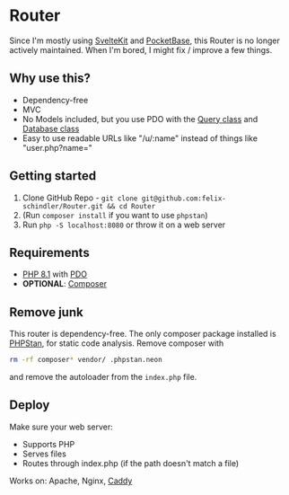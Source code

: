 # Router

Since I'm mostly using [SvelteKit](https://github.com/sveltejs/kit) and
[PocketBase](https://github.com/pocketbase/pocketbase), this Router is no longer
actively maintained. When I'm bored, I might fix / improve a few things.

## Why use this?

- Dependency-free
- MVC
- No Models included, but you use PDO with the
  [Query class](/Core/Data/Query.php) and
  [Database class](/Core/Data/Database.php)
- Easy to use readable URLs like "/u/:name" instead of things like
  "user.php?name="

## Getting started

1. Clone GitHub Repo -
   `git clone git@github.com:felix-schindler/Router.git && cd Router`
2. (Run `composer install` if you want to use `phpstan`)
3. Run `php -S localhost:8080` or throw it on a web server

## Requirements

- [PHP 8.1](https://www.php.net) with
  [PDO](https://www.php.net/manual/de/book.pdo.php)
- **OPTIONAL**: [Composer](https://getcomposer.org)

## Remove junk

This router is dependency-free. The only composer package installed is
[PHPStan](https://phpstan.org), for static code analysis. Remove composer with

```zsh
rm -rf composer* vendor/ .phpstan.neon
```

and remove the autoloader from the `index.php` file.

## Deploy

Make sure your web server:

- Supports PHP
- Serves files
- Routes through index.php (if the path doesn't match a file)

Works on: Apache, Nginx, [Caddy](https://caddyserver.com)
